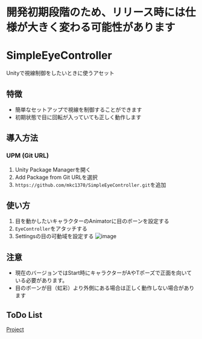 # 開発初期段階のため、リリース時には仕様が大きく変わる可能性があります

# SimpleEyeController
Unityで視線制御をしたいときに使うアセット

## 特徴
* 簡単なセットアップで視線を制御することができます
* 初期状態で目に回転が入っていても正しく動作します

## 導入方法
### UPM (Git URL)
1. Unity Package Managerを開く
2. Add Package from Git URLを選択
3. `https://github.com/mkc1370/SimpleEyeController.git`を追加

## 使い方 
1. 目を動かしたいキャラクターのAnimatorに目のボーンを設定する
2. `EyeController`をアタッチする
3. Settingsの目の可動域を設定する
![image](https://user-images.githubusercontent.com/40651807/181917755-a9283057-5000-495f-9066-7ba249fdd4c3.png)

## 注意
* 現在のバージョンではStart時にキャラクターがAやTポーズで正面を向いている必要があります。
* 目のボーンが目（虹彩）より外側にある場合は正しく動作しない場合があります

## ToDo List
[Project](https://github.com/users/mkc1370/projects/3)
